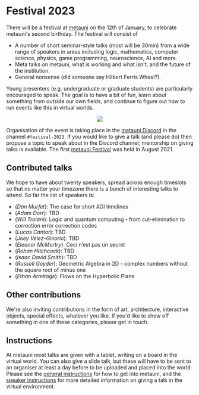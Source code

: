 # Festival 2023

There will be a festival at [metauni](https://www.metauni.org) on the 12th of January, to celebrate metauni's second birthday. The festival will consist of

* A number of short seminar-style talks (most will be 30min) from a wide range of speakers in areas including logic, mathematics, computer science, physics, game programming, neuroscience, AI and more. 
* Meta talks on metauni, what is working and what isn't, and the future of the institution.
* General nonsense (did someone say Hilbert Ferris Wheel?).

Young presenters (e.g. undergraduate or graduate students) are particularly encouraged to speak. The goal is to have a bit of fun, learn about something from outside our own fields, and continue to figure out how to run events like this in virtual worlds. 

<p align="center">
<img src="https://user-images.githubusercontent.com/320329/201472401-d4fa2fc7-e83d-4958-9585-a1f8c5f96948.png">
</p>

Organisation of the event is taking place in the [metauni Discord](https://discord.gg/9yBaAxPSK8) in the channel `#festival-2023`. If you would like to give a talk (and please do) then propose a topic to speak about in the Discord channel; mentorship on giving talks is available. The first [metauni Festival](https://metauni.org/posts/festival/festival) was held in August 2021.

## Contributed talks

We hope to have about twenty speakers, spread across enough timeslots so that no matter your timezone there is a bunch of interesting talks to attend. So far the list of speakers is:

* (*Dan Murfet*): The case for short AGI timelines
* (*Adam Dorr*): TBD
* (*Will Troiani*): Logic and quantum computing - from cut-elimination to correction error correction codes
* (*Lucas Cantor*): TBD
* (*Joey Velez-Ginorio*): TBD
* (*Eleanor McMurtry*): Ceci n’est pas un secret
* (*Rohan Hitchcock*): TBD
* (*Isaac David Smith*): TBD
* (*Russell Goyder*): Geometric Algebra in 2D - complex numbers without the square root of minus one
* (*Ethan Armitage*): Flows on the Hyperbolic Plane

## Other contributions

We're also inviting contributions in the form of art, architecture, interactive objects, special effects, whatever you like. If you'd like to show off something in one of these categories, please get in touch.

## Instructions

At metauni most talks are given with a tablet, writing on a board in the virtual world. You can also give a slide talk, but these will have to be sent to an organiser at least a day before to be uploaded and placed into the world. Please see the [general instructions](https://metauni.org/posts/instructions/instructions) for how to get into metauni, and the [speaker instructions](https://metauni.org/posts/instructions/instructions-admin) for more detailed information on giving a talk in the virtual environment.
